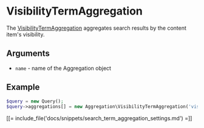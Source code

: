 # VisibilityTermAggregation

The [VisibilityTermAggregation](https://github.com/ibexa/core/blob/main/src/contracts/Repository/Values/Content/Query/Aggregation/VisibilityTermAggregation.php) aggregates search results by the content item's visibility.

## Arguments

- `name` - name of the Aggregation object

## Example

``` php
$query = new Query();
$query->aggregations[] = new Aggregation\VisibilityTermAggregation('visibility');
```

[[= include_file('docs/snippets/search_term_aggregation_settings.md') =]]
